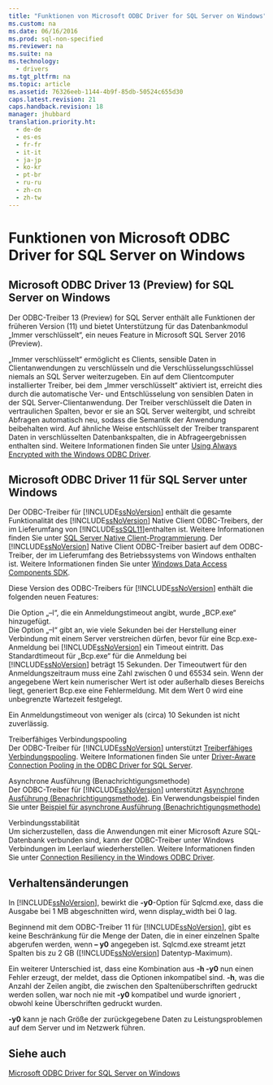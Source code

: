 ```yaml
---
title: "Funktionen von Microsoft ODBC Driver for SQL Server on Windows"
ms.custom: na
ms.date: 06/16/2016
ms.prod: sql-non-specified
ms.reviewer: na
ms.suite: na
ms.technology: 
  - drivers
ms.tgt_pltfrm: na
ms.topic: article
ms.assetid: 76326eeb-1144-4b9f-85db-50524c655d30
caps.latest.revision: 21
caps.handback.revision: 18
manager: jhubbard
translation.priority.ht: 
  - de-de
  - es-es
  - fr-fr
  - it-it
  - ja-jp
  - ko-kr
  - pt-br
  - ru-ru
  - zh-cn
  - zh-tw
---
```

# Funktionen von Microsoft ODBC Driver for SQL Server on Windows
    
## Microsoft ODBC Driver 13 \(Preview\) for SQL Server on Windows  
 Der ODBC-Treiber 13 \(Preview\) for SQL Server enthält alle Funktionen der früheren Version \(11\) und bietet Unterstützung für das Datenbankmodul „Immer verschlüsselt“, ein neues Feature in Microsoft SQL Server 2016 \(Preview\).  
  
 „Immer verschlüsselt“ ermöglicht es Clients, sensible Daten in Clientanwendungen zu verschlüsseln und die Verschlüsselungsschlüssel niemals an SQL Server weiterzugeben. Ein auf dem Clientcomputer installierter Treiber, bei dem „Immer verschlüsselt“ aktiviert ist, erreicht dies durch die automatische Ver- und Entschlüsselung von sensiblen Daten in der SQL Server-Clientanwendung. Der Treiber verschlüsselt die Daten in vertraulichen Spalten, bevor er sie an SQL Server weitergibt, und schreibt Abfragen automatisch neu, sodass die Semantik der Anwendung beibehalten wird. Auf ähnliche Weise entschlüsselt der Treiber transparent Daten in verschlüsselten Datenbankspalten, die in Abfrageergebnissen enthalten sind. Weitere Informationen finden Sie unter [Using Always Encrypted with the Windows ODBC Driver](../content/Using-Always-Encrypted-with-the-Windows-ODBC-Driver.md).  
  
## Microsoft ODBC Driver 11 für SQL Server unter Windows  
 Der ODBC-Treiber für [!INCLUDE[ssNoVersion](../content/includes/ssNoVersion_md.md)] enthält die gesamte Funktionalität des [!INCLUDE[ssNoVersion](../content/includes/ssNoVersion_md.md)] Native Client ODBC-Treibers, der im Lieferumfang von [!INCLUDE[ssSQL11](../content/includes/ssSQL11_md.md)]enthalten ist. Weitere Informationen finden Sie unter [SQL Server Native Client-Programmierung](http://msdn.microsoft.com/library/ms130892.aspx). Der [!INCLUDE[ssNoVersion](../content/includes/ssNoVersion_md.md)] Native Client ODBC-Treiber basiert auf dem ODBC-Treiber, der im Lieferumfang des Betriebssystems von Windows enthalten ist. Weitere Informationen finden Sie unter [Windows Data Access Components SDK](http://msdn.microsoft.com/library/aa968814(VS.85).aspx).  
  
 Diese Version des ODBC-Treibers für [!INCLUDE[ssNoVersion](../content/includes/ssNoVersion_md.md)] enthält die folgenden neuen Features:  
  
 Die Option „–l“, die ein Anmeldungstimeout angibt, wurde „BCP.exe“ hinzugefügt.  
 Die Option „–I“ gibt an, wie viele Sekunden bei der Herstellung einer Verbindung mit einem Server verstreichen dürfen, bevor für eine Bcp.exe-Anmeldung bei [!INCLUDE[ssNoVersion](../content/includes/ssNoVersion_md.md)] ein Timeout eintritt. Das Standardtimeout für „Bcp.exe“ für die Anmeldung bei [!INCLUDE[ssNoVersion](../content/includes/ssNoVersion_md.md)] beträgt 15 Sekunden. Der Timeoutwert für den Anmeldungszeitraum muss eine Zahl zwischen 0 und 65534 sein. Wenn der angegebene Wert kein numerischer Wert ist oder außerhalb dieses Bereichs liegt, generiert Bcp.exe eine Fehlermeldung. Mit dem Wert 0 wird eine unbegrenzte Wartezeit festgelegt.  
  
 Ein Anmeldungstimeout von weniger als \(circa\) 10 Sekunden ist nicht zuverlässig.  
  
 Treiberfähiges Verbindungspooling  
 Der ODBC-Treiber für [!INCLUDE[ssNoVersion](../content/includes/ssNoVersion_md.md)] unterstützt [Treiberfähiges Verbindungspooling](http://msdn.microsoft.com/library/hh405031(VS.85).aspx). Weitere Informationen finden Sie unter [Driver-Aware Connection Pooling in the ODBC Driver for SQL Server](../content/Driver-Aware-Connection-Pooling-in-the-ODBC-Driver-for-SQL-Server.md).  
  
 Asynchrone Ausführung \(Benachrichtigungsmethode\)  
 Der ODBC-Treiber für [!INCLUDE[ssNoVersion](../content/includes/ssNoVersion_md.md)] unterstützt [Asynchrone Ausführung \(Benachrichtigungsmethode\)](http://msdn.microsoft.com/library/hh405038(VS.85).aspx). Ein Verwendungsbeispiel finden Sie unter [Beispiel für asynchrone Ausführung &#40;Benachrichtigungsmethode&#41;](../content/Asynchronous-Execution--Notification-Method--Sample.md)  
  
 Verbindungsstabilität  
 Um sicherzustellen, dass die Anwendungen mit einer Microsoft Azure SQL-Datenbank verbunden sind, kann der ODBC-Treiber unter Windows Verbindungen im Leerlauf wiederherstellen. Weitere Informationen finden Sie unter [Connection Resiliency in the Windows ODBC Driver](../content/Connection-Resiliency-in-the-Windows-ODBC-Driver.md).  
  
## Verhaltensänderungen  
 In [!INCLUDE[ssNoVersion](../content/includes/ssNoVersion_md.md)], bewirkt die **\-y0**-Option für Sqlcmd.exe, dass die Ausgabe bei 1 MB abgeschnitten wird, wenn display\_width bei 0 lag.  
  
 Beginnend mit dem ODBC-Treiber 11 für [!INCLUDE[ssNoVersion](../content/includes/ssNoVersion_md.md)], gibt es keine Beschränkung für die Menge der Daten, die in einer einzelnen Spalte abgerufen werden, wenn **– y0** angegeben ist. Sqlcmd.exe streamt jetzt Spalten bis zu 2 GB \([!INCLUDE[ssNoVersion](../content/includes/ssNoVersion_md.md)] Datentyp-Maximum\).  
  
 Ein weiterer Unterschied ist, dass eine Kombination aus **\-h \-y0** nun einen Fehler erzeugt, der meldet, dass die Optionen inkompatibel sind. **\-h**, was die Anzahl der Zeilen angibt, die zwischen den Spaltenüberschriften gedruckt werden sollen, war noch nie mit **\-y0** kompatibel und wurde ignoriert , obwohl keine Überschriften gedruckt wurden.  
  
 **\-y0** kann je nach Größe der zurückgegebene Daten zu Leistungsproblemen auf dem Server und im Netzwerk führen.  
  
## Siehe auch  
 [Microsoft ODBC Driver for SQL Server on Windows](../content/Microsoft-ODBC-Driver-for-SQL-Server-on-Windows.md)  
  
  